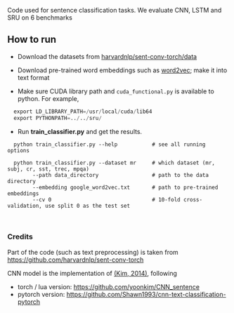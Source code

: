
Code used for sentence classification tasks. We evaluate CNN, LSTM and SRU on 6 benchmarks 

## How to run
  - Download the datasets from [harvardnlp/sent-conv-torch/data](https://github.com/harvardnlp/sent-conv-torch/tree/master/data)
  
  - Download pre-trained word embeddings such as [word2vec](https://code.google.com/p/word2vec/); make it into text format
  
  - Make sure CUDA library path and `cuda_functional.py` is available to python. For example,
  ```python
    export LD_LIBRARY_PATH=/usr/local/cuda/lib64
    export PYTHONPATH=../../sru/
  ```
  
  - Run **train_classifier.py** and get the results.
  ```
    python train_classifier.py --help           # see all running options
  
    python train_classifier.py --dataset mr     # which dataset (mr, subj, cr, sst, trec, mpqa) 
          --path data_directory                 # path to the data directory
          --embedding google_word2vec.txt       # path to pre-trained embeddings
          --cv 0                                # 10-fold cross-validation, use split 0 as the test set
  ```
  
  <br>
  
  ### Credits
  
  Part of the code (such as text preprocessing) is taken from https://github.com/harvardnlp/sent-conv-torch
  
  CNN model is the implementation of [(Kim, 2014)](http://arxiv.org/abs/1408.5882), following
   - torch / lua version: https://github.com/yoonkim/CNN_sentence
   - pytorch version: https://github.com/Shawn1993/cnn-text-classification-pytorch
  
  
  
